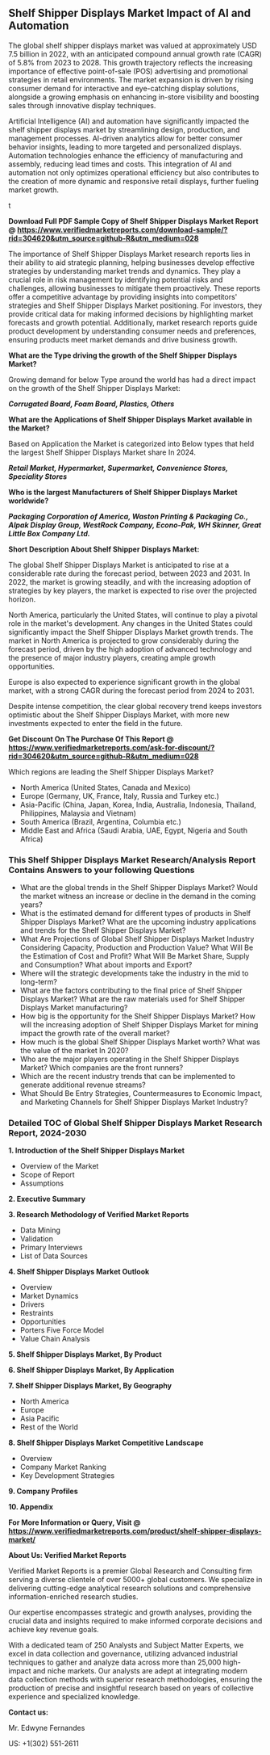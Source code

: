 <h2>Shelf Shipper Displays Market Impact of AI and Automation</h2><p>The global shelf shipper displays market was valued at approximately USD 7.5 billion in 2022, with an anticipated compound annual growth rate (CAGR) of 5.8% from 2023 to 2028. This growth trajectory reflects the increasing importance of effective point-of-sale (POS) advertising and promotional strategies in retail environments. The market expansion is driven by rising consumer demand for interactive and eye-catching display solutions, alongside a growing emphasis on enhancing in-store visibility and boosting sales through innovative display techniques.</p><p>Artificial Intelligence (AI) and automation have significantly impacted the shelf shipper displays market by streamlining design, production, and management processes. AI-driven analytics allow for better consumer behavior insights, leading to more targeted and personalized displays. Automation technologies enhance the efficiency of manufacturing and assembly, reducing lead times and costs. This integration of AI and automation not only optimizes operational efficiency but also contributes to the creation of more dynamic and responsive retail displays, further fueling market growth.</p>t</p><p id="" class=""><strong>Download Full PDF Sample Copy of Shelf Shipper Displays Market Report @ <a href="https://www.verifiedmarketreports.com/download-sample/?rid=304620&utm_source=github-R&utm_medium=028" target="_blank">https://www.verifiedmarketreports.com/download-sample/?rid=304620&utm_source=github-R&utm_medium=028</a></strong></p><p>The importance of&nbsp;Shelf Shipper Displays Market research reports lies in their ability to aid strategic planning, helping businesses develop effective strategies by understanding market trends and dynamics. They play a crucial role in risk management by identifying potential risks and challenges, allowing businesses to mitigate them proactively. These reports offer a competitive advantage by providing insights into competitors' strategies and Shelf Shipper Displays Market positioning. For investors, they provide critical data for making informed decisions by highlighting market forecasts and growth potential. Additionally, market research reports guide product development by understanding consumer needs and preferences, ensuring products meet market demands and drive business growth.</p><p><strong>What are the&nbsp;Type driving the growth of the Shelf Shipper Displays Market?</strong></p><p id="" class="">Growing demand for below Type around the world has had a direct impact on the growth of the Shelf Shipper Displays Market:</p><em><strong>Corrugated Board, Foam Board, Plastics, Others</strong></em></p><strong>What are the&nbsp;Applications&nbsp;of Shelf Shipper Displays Market available in the Market?</strong></p><p id="" class="">Based on Application the Market is categorized into Below types that held the largest Shelf Shipper Displays Market share In 2024.</p><em><strong>Retail Market, Hypermarket, Supermarket, Convenience Stores, Speciality Stores</strong></em></p><strong>Who is the largest Manufacturers of Shelf Shipper Displays Market worldwide?</strong></p><p><em><strong>Packaging Corporation of America, Waston Printing & Packaging Co., Alpak Display Group, WestRock Company, Econo-Pak, WH Skinner, Great Little Box Company Ltd.</strong></em></p><p id="" class=""><strong>Short Description About Shelf Shipper Displays Market:</strong></p><p>The global Shelf Shipper Displays Market is anticipated to rise at a considerable rate during the forecast period, between 2023 and 2031. In 2022, the market is growing steadily, and with the increasing adoption of strategies by key players, the market is expected to rise over the projected horizon.</p><p>North America, particularly the United States, will continue to play a pivotal role in the market's development. Any changes in the United States could significantly impact the Shelf Shipper Displays Market growth trends. The market in North America is projected to grow considerably during the forecast period, driven by the high adoption of advanced technology and the presence of major industry players, creating ample growth opportunities.</p><p>Europe is also expected to experience significant growth in the global market, with a strong CAGR during the forecast period from 2024 to 2031.</p><p>Despite intense competition, the clear global recovery trend keeps investors optimistic about the Shelf Shipper Displays Market, with more new investments expected to enter the field in the future.</p><p id="" class=""><strong>Get Discount On The Purchase Of This Report @ <a href="https://www.verifiedmarketreports.com/ask-for-discount/?rid=304620&utm_source=github-R&utm_medium=028" target="_blank">https://www.verifiedmarketreports.com/ask-for-discount/?rid=304620&utm_source=github-R&utm_medium=028</a></strong></p>Which regions are leading the Shelf Shipper Displays Market?</p><ul><li>North America (United States, Canada and Mexico)</li><li>Europe (Germany, UK, France, Italy, Russia and Turkey etc.)</li><li>Asia-Pacific (China, Japan, Korea, India, Australia, Indonesia, Thailand, Philippines, Malaysia and Vietnam)</li><li>South America (Brazil, Argentina, Columbia etc.)</li><li>Middle East and Africa (Saudi Arabia, UAE, Egypt, Nigeria and South Africa)</li></ul><h3 id="" class="">This Shelf Shipper Displays Market Research/Analysis Report Contains Answers to your following Questions</h3><ul><li>What are the global trends in the Shelf Shipper Displays Market? Would the market witness an increase or decline in the demand in the coming years?</li><li>What is the estimated demand for different types of products in Shelf Shipper Displays Market? What are the upcoming industry applications and trends for the Shelf Shipper Displays Market?</li><li>What Are Projections of Global Shelf Shipper Displays Market Industry Considering Capacity, Production and Production Value? What Will Be the Estimation of Cost and Profit? What Will Be Market Share, Supply and Consumption? What about imports and Export?</li><li>Where will the strategic developments take the industry in the mid to long-term?</li><li>What are the factors contributing to the final price of Shelf Shipper Displays Market? What are the raw materials used for Shelf Shipper Displays Market manufacturing?</li><li>How big is the opportunity for the Shelf Shipper Displays Market? How will the increasing adoption of Shelf Shipper Displays Market for mining impact the growth rate of the overall market?</li><li>How much is the global Shelf Shipper Displays Market worth? What was the value of the market In 2020?</li><li>Who are the major players operating in the Shelf Shipper Displays Market? Which companies are the front runners?</li><li>Which are the recent industry trends that can be implemented to generate additional revenue streams?</li><li>What Should Be Entry Strategies, Countermeasures to Economic Impact, and Marketing Channels for Shelf Shipper Displays Market Industry?</li></ul><h3 id="" class="">Detailed TOC of Global Shelf Shipper Displays Market Research Report, 2024-2030</h3><p id="" class=""><strong>1. Introduction of the Shelf Shipper Displays Market</strong></p><ul><li>Overview of the Market</li><li>Scope of Report</li><li>Assumptions</li></ul><p id="" class=""><strong>2. Executive Summary</strong></p><p id="" class=""><strong>3. Research Methodology of Verified Market Reports</strong></p><ul><li>Data Mining</li><li>Validation</li><li>Primary Interviews</li><li>List of Data Sources</li></ul><p id="" class=""><strong>4. Shelf Shipper Displays Market Outlook</strong></p><ul><li>Overview</li><li>Market Dynamics</li><li>Drivers</li><li>Restraints</li><li>Opportunities</li><li>Porters Five Force Model</li><li>Value Chain Analysis</li></ul><p id="" class=""><strong>5. Shelf Shipper Displays Market, By Product</strong></p><p id="" class=""><strong>6. Shelf Shipper Displays Market, By Application</strong></p><p id="" class=""><strong>7. Shelf Shipper Displays Market, By Geography</strong></p><ul><li>North America</li><li>Europe</li><li>Asia Pacific</li><li>Rest of the World</li></ul><p id="" class=""><strong>8. Shelf Shipper Displays Market Competitive Landscape</strong></p><ul><li>Overview</li><li>Company Market Ranking</li><li>Key Development Strategies</li></ul><p id="" class=""><strong>9. Company Profiles</strong></p><p id="" class=""><strong>10. Appendix</strong></p><p id="" class=""><strong>For More Information or Query, Visit @ <a href="https://www.verifiedmarketreports.com/product/shelf-shipper-displays-market/" target="_blank">https://www.verifiedmarketreports.com/product/shelf-shipper-displays-market/</a></strong></p><p id="" class=""><strong>About Us: Verified Market Reports</strong></p><p id="" class="">Verified Market Reports is a premier Global Research and Consulting firm serving a diverse clientele of over 5000+ global customers. We specialize in delivering cutting-edge analytical research solutions and comprehensive information-enriched research studies.</p><p id="" class="">Our expertise encompasses strategic and growth analyses, providing the crucial data and insights required to make informed corporate decisions and achieve key revenue goals.</p><p id="" class="">With a dedicated team of 250 Analysts and Subject Matter Experts, we excel in data collection and governance, utilizing advanced industrial techniques to gather and analyze data across more than 25,000 high-impact and niche markets. Our analysts are adept at integrating modern data collection methods with superior research methodologies, ensuring the production of precise and insightful research based on years of collective experience and specialized knowledge.</p><p id="" class=""><strong>Contact us:</strong></p><p id="" class="">Mr. Edwyne Fernandes</p><p id="" class="">US: +1(302) 551-2611</p>